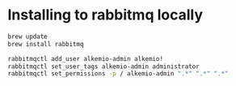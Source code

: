 # Installing to rabbitmq locally

```bash
brew update
brew install rabbitmq
```

```bash
rabbitmqctl add_user alkemio-admin alkemio!
rabbitmqctl set_user_tags alkemio-admin administrator
rabbitmqctl set_permissions -p / alkemio-admin ".*" ".*" ".*"
```